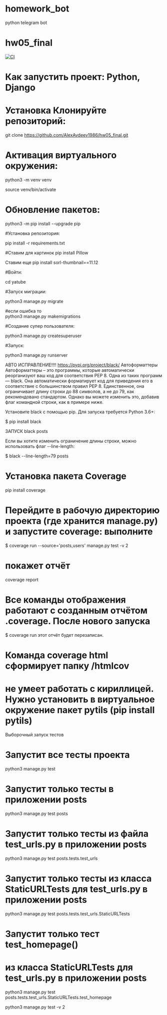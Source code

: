 # homework_bot
python telegram bot
# hw05_final

[![CI](https://github.com/yandex-praktikum/hw04_tests/actions/workflows/python-app.yml/badge.svg?branch=master)](https://github.com/yandex-praktikum/hw04_tests/actions/workflows/python-app.yml)


# Как запустить проект: Python, Django

# Установка Клонируйте репозиторий:

git clone https://github.com/AlexAvdeev1986/hw05_final.git

# Активация виртуального окружения:

python3 -m venv venv

source venv/bin/activate 

# Обновление пакетов:

python3 -m pip install --upgrade pip

#Установка репозитория:

pip install -r requirements.txt

#Ставим для картинок
pip install Pillow

Ставим еще pip install sorl-thumbnail==11.12

#Войти:

cd yatube

#Запуск миграции:

python3 manage.py migrate

#если ошибка то  
python3 manage.py makemigrations

#Создание супер пользователя:

python3 manage.py createsuperuser

#Запуск:

python3 manage.py runserver

АВТО ИСПРАВЛЕНИЕ!!!! https://pypi.org/project/black/ Автоформаттеры Автоформаттеры – это программы, которые автоматически реорганизуют ваш код для соответствия PEP 8. Одна из таких программ — black. Она автоматически форматирует код для приведения его в соответствие с большинством правил PEP 8. Единственное, она ограничивает длину строки до 88 символов, а не до 79, как рекомендовано стандартом. Однако вы можете изменить это, добавив флаг командной строки, как в примере ниже.

Установите black с помощью pip. Для запуска требуется Python 3.6+:

$ pip install black

ЗАПУСК black posts

Если вы хотите изменить ограничение длины строки, можно использовать флаг --line-length:

$ black --line-length=79 posts


# Установка пакета Coverage
pip install coverage

# Перейдите в рабочую директорию проекта (где хранится manage.py) и запустите coverage: выполните 
$ coverage run --source='posts,users' manage.py test -v 2

# покажет отчёт
coverage report

# Все команды отображения работают с созданным отчётом .coverage. После нового запуска 

$ coverage run этот отчёт будет перезаписан.

# Команда coverage html сформирует папку /htmlcov

# не умеет работать с кириллицей. Нужно установить в виртуальное окружение пакет pytils (pip install pytils) 

Выборочный запуск тестов
# Запустит все тесты проекта
python3 manage.py test

# Запустит только тесты в приложении posts
python3 manage.py test posts

# Запустит только тесты из файла test_urls.py в приложении posts
python3 manage.py test posts.tests.test_urls

# Запустит только тесты из класса StaticURLTests для test_urls.py в приложении posts  
python3 manage.py test posts.tests.test_urls.StaticURLTests

# Запустит только тест test_homepage()
# из класса StaticURLTests для test_urls.py в приложении posts 
python3 manage.py test posts.tests.test_urls.StaticURLTests.test_homepage 

python3 manage.py test -v 2